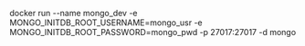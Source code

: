 docker run --name mongo_dev -e MONGO_INITDB_ROOT_USERNAME=mongo_usr -e MONGO_INITDB_ROOT_PASSWORD=mongo_pwd -p 27017:27017 -d mongo
